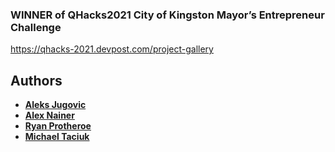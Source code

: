 ### WINNER of QHacks2021 City of Kingston Mayor’s Entrepreneur Challenge
https://qhacks-2021.devpost.com/project-gallery

## Authors
* **[Aleks Jugovic](https://github.com/Aleksjug)**
* **[Alex Nainer](https://github.com/alexnainer)**
* **[Ryan Protheroe](https://github.com/Trenchh)**
* **[Michael Taciuk](https://github.com/MichaelGW)**
